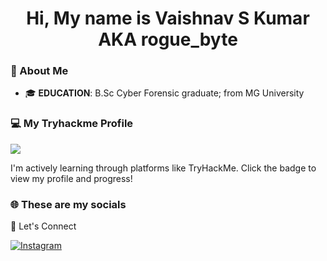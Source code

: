 <h1 align="center">Hi, My name is Vaishnav S Kumar AKA rogue_byte</h1>

### 👤 About Me
  - 🎓 **EDUCATION**: B.Sc Cyber Forensic graduate; from MG University
### 💻 My Tryhackme Profile 

[![](https://tryhackme-badges.s3.amazonaws.com/ROGUEBYTE.png)](https://tryhackme.com/p/ROGUEBYTE)

I'm actively learning through platforms like TryHackMe. Click the badge to view my profile and progress!

### 🌐 These are my socials
🤝 Let's Connect

[![Instagram](https://img.shields.io/badge/Instagram-%23E4405F.svg?style=for-the-badge&logo=instagram&logoColor=white)](https://www.instagram.com/rogue_byte/)
